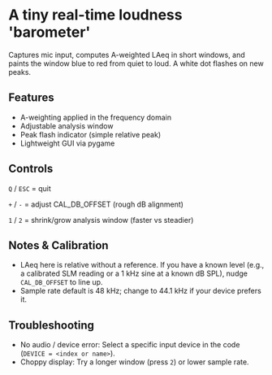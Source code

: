 # A tiny real-time loudness 'barometer' 
Captures mic input, computes A-weighted LAeq in short windows, and paints the window blue to red from quiet to loud. A white dot flashes on new peaks.

## Features

- A-weighting applied in the frequency domain
- Adjustable analysis window
- Peak flash indicator (simple relative peak)
- Lightweight GUI via pygame


## Controls
`Q` / `ESC` = quit 

`+` / `-` = adjust CAL_DB_OFFSET (rough dB alignment)  

`1` / `2` = shrink/grow analysis window (faster vs steadier) 


## Notes & Calibration
- LAeq here is relative without a reference. If you have a known level (e.g., a calibrated SLM reading or a 1 kHz sine at a known dB SPL), nudge `CAL_DB_OFFSET` to line up.
- Sample rate default is 48 kHz; change to 44.1 kHz if your device prefers it.


## Troubleshooting
- No audio / device error: Select a specific input device in the code (`DEVICE = <index or name>`).
- Choppy display: Try a longer window (press `2`) or lower sample rate.
